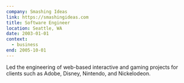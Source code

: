 ```yaml
---
company: Smashing Ideas
link: https://smashingideas.com
title: Software Engineer
location: Seattle, WA
date: 2003-01-01
context:
  - business
end: 2005-10-01
---
```


Led the engineering of web-based interactive and gaming projects for clients such as Adobe, Disney, Nintendo, and Nickelodeon.
